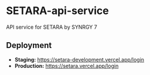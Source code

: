 # SETARA-api-service

API service for SETARA by SYNRGY 7

## Deployment

- **Staging:** https://setara-development.vercel.app/login
- **Production:** https://setara.vercel.app/login
